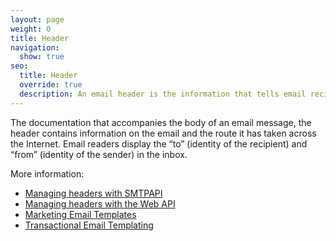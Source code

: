 ```yaml
---
layout: page
weight: 0
title: Header
navigation:
  show: true
seo:
  title: Header
  override: true
  description: An email header is the information that tells email recipients and servers where the email has come from and where it should go.
---
```


The documentation that accompanies the body of an email message, the header contains information on the email and the route it has taken across the Internet. Email readers display the “to” (identity of the recipient) and “from” (identity of the sender) in the inbox.

More information:

* [Managing headers with SMTPAPI]({{root_url}}/API_Reference/SMTP_API/index.html)
* [Managing headers with the Web API]({{root_url}}/API_Reference/Web_API/mail.html#-send)
* [Marketing Email Templates]({{root_url}}/User_Guide/Marketing_Emails/create_manage.html)
* [Transactional Email Templating]({{root_url}}/User_Guide/Templates/index.html)
